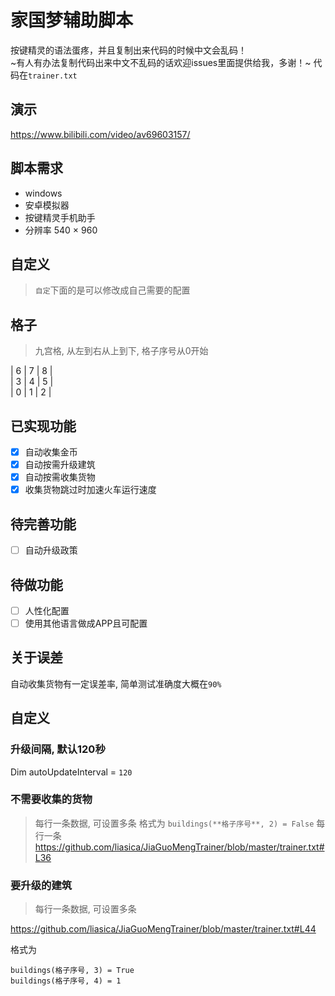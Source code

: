 # 家国梦辅助脚本
按键精灵的语法蛋疼，并且复制出来代码的时候中文会乱码！  
~有人有办法复制代码出来中文不乱码的话欢迎issues里面提供给我，多谢！~
代码在`trainer.txt`

## 演示
https://www.bilibili.com/video/av69603157/

## 脚本需求
- windows
- 安卓模拟器
- 按键精灵手机助手
- 分辨率 540 × 960

## 自定义
> `自定`下面的是可以修改成自己需要的配置

## 格子

> 九宫格, 从左到右从上到下, 格子序号从0开始

| 6 | 7 | 8 |  
| 3 | 4 | 5 |  
| 0 | 1 | 2 |  

## 已实现功能
- [x] 自动收集金币
- [x] 自动按需升级建筑
- [x] 自动按需收集货物
- [x] 收集货物跳过时加速火车运行速度

## 待完善功能
- [ ] 自动升级政策

## 待做功能
- [ ] 人性化配置
- [ ] 使用其他语言做成APP且可配置

## 关于误差
自动收集货物有一定误差率, 简单测试准确度大概在`90%`

## 自定义

### 升级间隔, 默认120秒
Dim autoUpdateInterval = `120`

### 不需要收集的货物
> 每行一条数据, 可设置多条
格式为 `buildings(**格子序号**, 2) = False` 每行一条
https://github.com/liasica/JiaGuoMengTrainer/blob/master/trainer.txt#L36

### 要升级的建筑
> 每行一条数据, 可设置多条

https://github.com/liasica/JiaGuoMengTrainer/blob/master/trainer.txt#L44

格式为
```
buildings(格子序号, 3) = True
buildings(格子序号, 4) = 1
```
